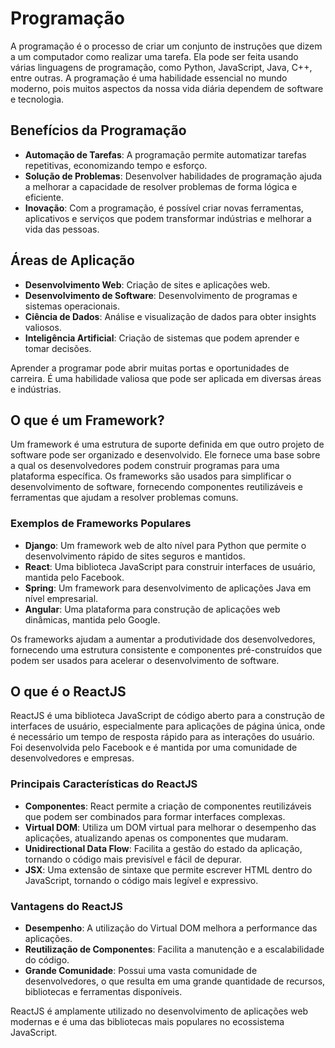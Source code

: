 # Programação

A programação é o processo de criar um conjunto de instruções que dizem a um computador como realizar uma tarefa. Ela pode ser feita usando várias linguagens de programação, como Python, JavaScript, Java, C++, entre outras. A programação é uma habilidade essencial no mundo moderno, pois muitos aspectos da nossa vida diária dependem de software e tecnologia.

## Benefícios da Programação

- **Automação de Tarefas**: A programação permite automatizar tarefas repetitivas, economizando tempo e esforço.
- **Solução de Problemas**: Desenvolver habilidades de programação ajuda a melhorar a capacidade de resolver problemas de forma lógica e eficiente.
- **Inovação**: Com a programação, é possível criar novas ferramentas, aplicativos e serviços que podem transformar indústrias e melhorar a vida das pessoas.

## Áreas de Aplicação

- **Desenvolvimento Web**: Criação de sites e aplicações web.
- **Desenvolvimento de Software**: Desenvolvimento de programas e sistemas operacionais.
- **Ciência de Dados**: Análise e visualização de dados para obter insights valiosos.
- **Inteligência Artificial**: Criação de sistemas que podem aprender e tomar decisões.

Aprender a programar pode abrir muitas portas e oportunidades de carreira. É uma habilidade valiosa que pode ser aplicada em diversas áreas e indústrias.

## O que é um Framework?

Um framework é uma estrutura de suporte definida em que outro projeto de software pode ser organizado e desenvolvido. Ele fornece uma base sobre a qual os desenvolvedores podem construir programas para uma plataforma específica. Os frameworks são usados para simplificar o desenvolvimento de software, fornecendo componentes reutilizáveis e ferramentas que ajudam a resolver problemas comuns.

### Exemplos de Frameworks Populares

- **Django**: Um framework web de alto nível para Python que permite o desenvolvimento rápido de sites seguros e mantidos.
- **React**: Uma biblioteca JavaScript para construir interfaces de usuário, mantida pelo Facebook.
- **Spring**: Um framework para desenvolvimento de aplicações Java em nível empresarial.
- **Angular**: Uma plataforma para construção de aplicações web dinâmicas, mantida pelo Google.

Os frameworks ajudam a aumentar a produtividade dos desenvolvedores, fornecendo uma estrutura consistente e componentes pré-construídos que podem ser usados para acelerar o desenvolvimento de software.

## O que é o ReactJS

ReactJS é uma biblioteca JavaScript de código aberto para a construção de interfaces de usuário, especialmente para aplicações de página única, onde é necessário um tempo de resposta rápido para as interações do usuário. Foi desenvolvida pelo Facebook e é mantida por uma comunidade de desenvolvedores e empresas.

### Principais Características do ReactJS

- **Componentes**: React permite a criação de componentes reutilizáveis que podem ser combinados para formar interfaces complexas.
- **Virtual DOM**: Utiliza um DOM virtual para melhorar o desempenho das aplicações, atualizando apenas os componentes que mudaram.
- **Unidirectional Data Flow**: Facilita a gestão do estado da aplicação, tornando o código mais previsível e fácil de depurar.
- **JSX**: Uma extensão de sintaxe que permite escrever HTML dentro do JavaScript, tornando o código mais legível e expressivo.

### Vantagens do ReactJS

- **Desempenho**: A utilização do Virtual DOM melhora a performance das aplicações.
- **Reutilização de Componentes**: Facilita a manutenção e a escalabilidade do código.
- **Grande Comunidade**: Possui uma vasta comunidade de desenvolvedores, o que resulta em uma grande quantidade de recursos, bibliotecas e ferramentas disponíveis.

ReactJS é amplamente utilizado no desenvolvimento de aplicações web modernas e é uma das bibliotecas mais populares no ecossistema JavaScript.
